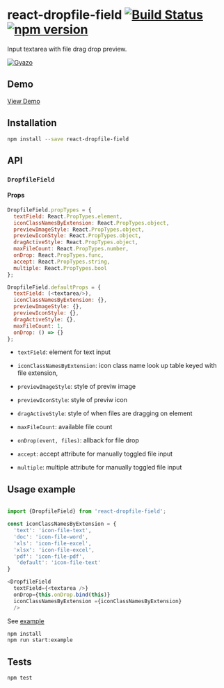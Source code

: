 # react-dropfile-field [![Build Status](https://travis-ci.org/georgeOsdDev/react-dropfile-field.svg?branch=develop)](https://travis-ci.org/georgeOsdDev/react-dropfile-field) [![npm version](https://badge.fury.io/js/react-dropfile-field.svg)](http://badge.fury.io/js/react-dropfile-field)

Input textarea with file drag drop preview.

[![Gyazo](http://i.gyazo.com/3241ddd32aadcbafe909580a703ab88c.gif)](http://gyazo.com/3241ddd32aadcbafe909580a703ab88c)

## Demo

[View Demo](http://georgeosddev.github.io/react-dropfile-field/example/)

## Installation

```bash
npm install --save react-dropfile-field
```

## API

### `DropfileField`

#### Props

```javascript
DropfileField.propTypes = {
  textField: React.PropTypes.element,
  iconClassNamesByExtension: React.PropTypes.object,
  previewImageStyle: React.PropTypes.object,
  previewIconStyle: React.PropTypes.object,
  dragActiveStyle: React.PropTypes.object,
  maxFileCount: React.PropTypes.number,
  onDrop: React.PropTypes.func,
  accept: React.PropTypes.string,
  multiple: React.PropTypes.bool
};

DropfileField.defaultProps = {
  textField: (<textarea/>),
  iconClassNamesByExtension: {},
  previewImageStyle: {},
  previewIconStyle: {},
  dragActiveStyle: {},
  maxFileCount: 1,
  onDrop: () => {}
};
```

  * `textField`: element for text input

  * `iconClassNamesByExtension`: icon class name look up table keyed with file extension,

  * `previewImageStyle`: style of previw image

  * `previewIconStyle`: style of previw icon

  * `dragActiveStyle`: style of when files are dragging on element

  * `maxFileCount`: available file count

  * `onDrop(event, files)`: allback for file drop

  * `accept`: accept attribute for manually toggled file input

  * `multiple`: multiple attribute for manually toggled file input

## Usage example

```javascript

import {DropfileField} from 'react-dropfile-field';

const iconClassNamesByExtension = {
  'text': 'icon-file-text',
  'doc': 'icon-file-word',
  'xls': 'icon-file-excel',
  'xlsx': 'icon-file-excel',
  'pdf': 'icon-file-pdf',
   'default': 'icon-file-text'
}

<DropfileField
  textField={<textarea />}
  onDrop={this.onDrop.bind(this)}
  iconClassNamesByExtension ={iconClassNamesByExtension}
  />
```

See  [example](https://github.com/georgeOsdDev/react-dropfile-field/tree/develop/example)

```bash
npm install
npm run start:example
```

## Tests

```bash
npm test
```